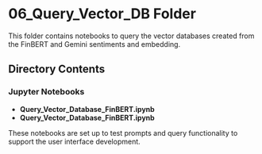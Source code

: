 # 06_Query_Vector_DB Folder

This folder contains notebooks to query the vector databases created from the FinBERT and Gemini sentiments and embedding. 

## Directory Contents

### Jupyter Notebooks
- **Query_Vector_Database_FinBERT.ipynb**
- **Query_Vector_Database_FinBERT.ipynb**

These notebooks are set up to test prompts and query functionality to support the user interface development.
